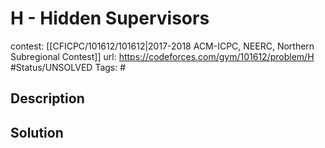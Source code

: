 # H - Hidden Supervisors

contest: [[CFICPC/101612/101612|2017-2018 ACM-ICPC, NEERC, Northern Subregional Contest]]
url: https://codeforces.com/gym/101612/problem/H
#Status/UNSOLVED
Tags: #

## Description

## Solution

